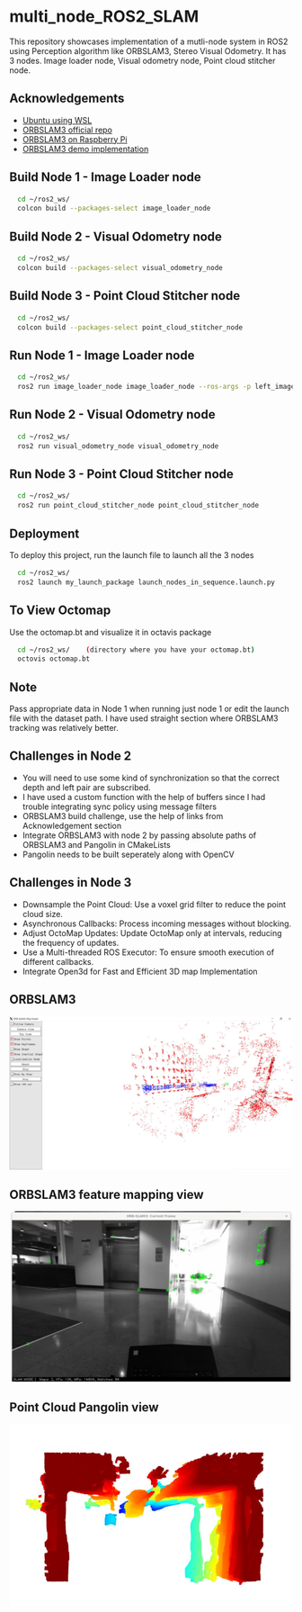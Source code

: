 
# multi_node_ROS2_SLAM
This repository showcases implementation of a mutli-node system in ROS2 using Perception algorithm like ORBSLAM3, Stereo Visual Odometry. It has 3 nodes. Image loader node, Visual odometry node, Point cloud stitcher node. 



## Acknowledgements

 - [Ubuntu using WSL](https://www.youtube.com/watch?v=AMlaEFaKG88)
 - [ORBSLAM3 official repo](https://github.com/UZ-SLAMLab/ORB_SLAM3)
 - [ORBSLAM3 on Raspberry Pi](https://medium.com/@antonioconsiglio/integrating-orb-slam3-with-ros2-humble-on-raspberry-pi-5-a-step-by-step-guide-78e7b911c361)
- [ORBSLAM3 demo implementation](https://github.com/kevin-robb/orb_slam_implementation)

## Build Node 1 - Image Loader node

```bash
  cd ~/ros2_ws/
  colcon build --packages-select image_loader_node

```
## Build Node 2 - Visual Odometry node

```bash
  cd ~/ros2_ws/
  colcon build --packages-select visual_odometry_node

```
## Build Node 3 - Point Cloud Stitcher node

```bash
  cd ~/ros2_ws/
  colcon build --packages-select point_cloud_stitcher_node

```
## Run Node 1 - Image Loader node

```bash
  cd ~/ros2_ws/
  ros2 run image_loader_node image_loader_node --ros-args -p left_image_dir:=/home/shetty/ ros2_ws/rainier_labs/assignmentData/left/ -p depth_image_dir:=/home/shetty/ros2_ws/rainier_labs/assignmentData/depth/

```
## Run Node 2 - Visual Odometry node

```bash
  cd ~/ros2_ws/
  ros2 run visual_odometry_node visual_odometry_node

```
## Run Node 3 - Point Cloud Stitcher node

```bash
  cd ~/ros2_ws/
  ros2 run point_cloud_stitcher_node point_cloud_stitcher_node

```

## Deployment

To deploy this project, run the launch file to launch all the 3 nodes

```bash
  cd ~/ros2_ws/
  ros2 launch my_launch_package launch_nodes_in_sequence.launch.py

```

## To View Octomap

Use the octomap.bt and visualize it in octavis package

```bash
  cd ~/ros2_ws/    (directory where you have your octomap.bt)
  octovis octomap.bt

```


## Note

Pass appropriate data in Node 1 when running just node 1 or edit the launch file with the dataset path. I have used straight section where ORBSLAM3 tracking was relatively better. 
## Challenges in Node 2

- You will need to use some kind of synchronization so that the correct depth and left pair are subscribed. 
- I have used a custom function with the help of buffers since I had trouble integrating sync policy using message filters 
- ORBSLAM3 build challenge, use the help of links from Acknowledgement section
- Integrate ORBSLAM3 with node 2 by passing absolute paths of ORBSLAM3 and Pangolin in CMakeLists 
- Pangolin needs to be built seperately along with OpenCV


## Challenges in Node 3

- Downsample the Point Cloud: Use a voxel grid filter to reduce the point cloud size.
- Asynchronous Callbacks: Process incoming messages without blocking.
- Adjust OctoMap Updates: Update OctoMap only at intervals, reducing the frequency of updates.
- Use a Multi-threaded ROS Executor: To ensure smooth execution of different callbacks.
- Integrate Open3d for Fast and Efficient 3D map Implementation


## ORBSLAM3 

![App Screenshot](https://github.com/Pavan-r-shetty/multi_node_ROS2/blob/main/orb.JPG)

## ORBSLAM3 feature mapping view

![App Screenshot](https://github.com/Pavan-r-shetty/multi_node_ROS2/blob/main/orbcurrent.JPG)

## Point Cloud Pangolin view 

![App Screenshot](https://github.com/Pavan-r-shetty/multi_node_ROS2/blob/main/pcl.JPG)
